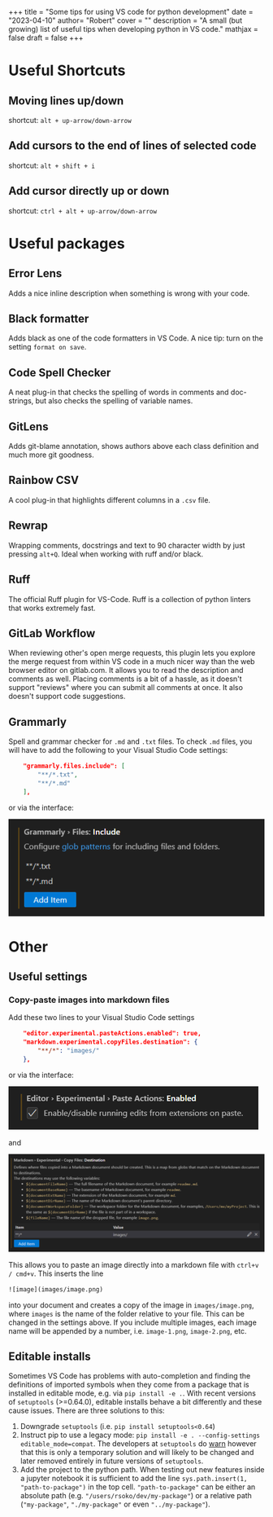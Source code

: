 +++
title = "Some tips for using VS code for python development"
date = "2023-04-10"
author= "Robert"
cover = ""
description = "A small (but growing) list of useful tips when developing python in VS code."
mathjax = false
draft = false
+++


# Useful Shortcuts

## Moving lines up/down

shortcut: `alt + up-arrow/down-arrow`

## Add cursors to the end of lines of selected code

shortcut: `alt + shift + i`

## Add cursor directly up or down

shortcut: `ctrl + alt + up-arrow/down-arrow`


# Useful packages

## Error Lens
Adds a nice inline description when something is wrong with your code.

## Black formatter
Adds black as one of the code formatters in VS Code. A nice tip: turn on the setting `format on save`.

## Code Spell Checker
A neat plug-in that checks the spelling of words in comments and doc-strings, but also checks the spelling of variable names.

## GitLens
Adds git-blame annotation, shows authors above each class definition and much more git goodness. 

## Rainbow CSV
A cool plug-in that highlights different columns in a `.csv` file. 

## Rewrap
Wrapping comments, docstrings and text to 90 character width by just pressing `alt+Q`. Ideal when working with ruff and/or black.

## Ruff
The official Ruff plugin for VS-Code. Ruff is a collection of python linters that works extremely fast. 

## GitLab Workflow
When reviewing other's open merge requests, this plugin lets you explore the merge request from within VS code in a much nicer way than the web browser editor on gitlab.com. It allows you to read the description and comments as well. Placing comments is a bit of a hassle, as it doesn't support "reviews" where you can submit all comments at once. It also doesn't support code suggestions. 

## Grammarly
Spell and grammar checker for `.md` and `.txt` files. To check `.md` files, you will have to add the following to your Visual Studio Code settings:

```json
    "grammarly.files.include": [
        "**/*.txt",
        "**/*.md"
    ],
```

or via the interface:

![image-2](images/image-2.png)

# Other

## Useful settings

### Copy-paste images into markdown files

Add these two lines to your Visual Studio Code settings

```json
    "editor.experimental.pasteActions.enabled": true,
    "markdown.experimental.copyFiles.destination": {
        "**/*": "images/"
    },
```

or via the interface:

![image](images/image-3.png)

and

![image-1](images/image-1.png)

This allows you to paste an image directly into a markdown file with `ctrl+v / cmd+v`. This inserts the line

```rst
![image](images/image.png)
```

into your document and creates a copy of the image in `images/image.png`, where `images` is the name of the folder relative to your file. This can be changed in the settings above. If you include multiple images, each image name will be appended by a number, i.e. `image-1.png`, `image-2.png`, etc.

## Editable installs
Sometimes VS Code has problems with auto-completion and finding the definitions of imported symbols when they come from a package that is installed in editable mode, e.g. via `pip install -e .`. With recent versions of `setuptools` (>=0.64.0), editable installs behave a bit differently and these cause issues. There are three solutions to this:

1. Downgrade `setuptools` (i.e. `pip install setuptools<0.64`)
2. Instruct pip to use a legacy mode: `pip install -e . --config-settings editable_mode=compat`. The developers at `setuptools` do [warn](https://setuptools.pypa.io/en/latest/userguide/development_mode.html#legacy-behavior) however that this is only a temporary solution and will likely to be changed and later removed entirely in future versions of `setuptools`. 
3. Add the project to the python path. When testing out new features inside a jupyter notebook it is sufficient to add the line `sys.path.insert(1, "path-to-package")` in the top cell. `"path-to-package"` can be either an absolute path (e.g. `"/users/rsoko/dev/my-package"`) or a relative path (`"my-package"`, `"./my-package"` or even `"../my-package"`). 

